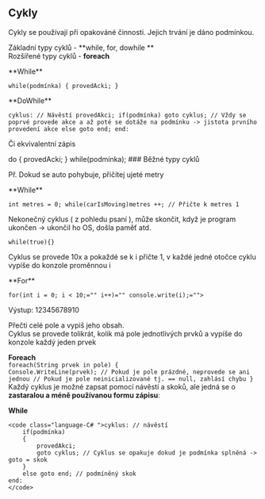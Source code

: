 ## Cykly

Cykly se používají při opakováné činnosti. Jejich trvání je dáno podmínkou.   

Základní typy cyklů - **while, for, dowhile **   
 Rozšířené typy cyklů - **foreach**   
 <p>**While**</p> <code class="language-C# ">while(podmínka) { provedAcki; } </code>   
 <p>**DoWhile**  
</p> <code class="language-C# ">cyklus: // Návěstí provedAkci; if(podmínka) goto cyklus; // Vždy se poprvé provede akce a až poté se dotáže na podmínku -> jistota prvního provedení akce else goto end; end: </code> <p>Či ekvivalentní zápis</p> do { provedAcki; } while(podmínka); ### Běžné typy cyklů <p>Př. Dokud se auto pohybuje, přičítej ujeté metry   
</p> <p>**While**</p> <code class="language-C# ">int metres = 0; while(carIsMoving)metres ++; // Přičte k metres 1 </code> <p>Nekonečný cyklus ( z pohledu psaní ), může skončit, když je program ukončen -> ukončil ho OS, došla paměť atd.</p> <code class="language-C# ">while(true){} </code> <p>Cyklus se provede 10x a pokaždé se k i přičte 1, v každé jedné otočce cyklu vypíše do konzole proměnnou i</p> <p>**For**  
</p> <code class="language-C# ">for(int i = 0; i < 10;="" i++)="" console.write(i);=""></code> <p>Výstup:  
 12345678910  

 Přečti celé pole a vypiš jeho obsah.   
 Cyklus se provede tolikrát, kolik má pole jednotlivých prvků a vypíše do konzole každý jeden prvek</p> **Foreach**  
 <code class="language-C# ">foreach(String prvek in pole) { Console.WriteLine(prvek); // Pokud je pole prázdné, neprovede se ani jednou // Pokud je pole neinicializované tj. == null, zahlásí chybu } </code> Každý cyklus je možné zapsat pomocí návěstí a skoků, ale jedná se o **zastaralou a méně používanou formu zápisu**:

**While**

    <code class="language-C# ">cyklus: // návěstí
        if(podmínka) 
        {
            provedAkci;
            goto cyklus; // Cyklus se opakuje dokud je podmínka splněná -> goto = skok
        }
        else goto end; // podmíněný skok
    end:
    </code>